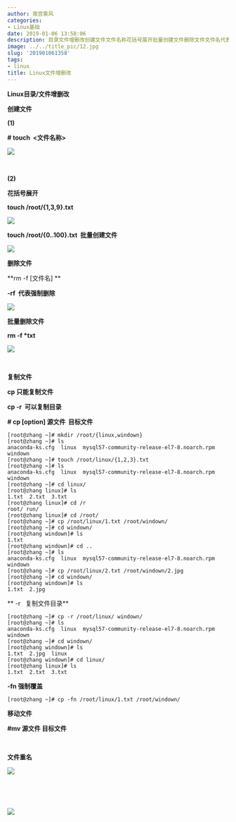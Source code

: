 ```yaml
---
author: 南宫乘风
categories:
- Linux基础
date: 2019-01-06 13:58:06
description: 目录文件增删改创建文件文件名称花括号展开批量创建文件删除文件文件名代表强制删除批量删除文件复制文件只能复制文件可以复制目录源文件目标文件复制文件目录强制覆盖移动文件源文件目标文件文件重名。。。。。。。
image: ../../title_pic/12.jpg
slug: '201901061358'
tags:
- linux
title: Linux文件增删改
---
```


<!--more-->

**Linux目录/文件增删改**

**创建文件**

**\(1\)**

**\# touch  \<文件名称>**

**![](../../image/2019010613380274.png)**

 

**\(2\)**

**花括号展开**

**touch /root/\{1,3,9\}.txt**

**![](../../image/20190106134002790.png)**

**touch /root/\{0..100\}.txt  批量创建文件**

**![](../../image/20190106134135947.png)**

**删除文件**

**rm \-f \[文件名\] **

**\-rf  代表强制删除**

**![](../../image/20190106134510587.png)**

**批量删除文件**

**rm \-f \*txt**

**![](../../image/20190106134738416.png)**

 

**复制文件**

**cp 只能复制文件**

**cp \-r  可以复制目录**

**\# cp \[option\] 源文件  目标文件**

```
[root@zhang ~]# mkdir /root/{linux,windown}
[root@zhang ~]# ls
anaconda-ks.cfg  linux  mysql57-community-release-el7-8.noarch.rpm  windown
[root@zhang ~]# touch /root/linux/{1,2,3}.txt
[root@zhang ~]# ls
anaconda-ks.cfg  linux  mysql57-community-release-el7-8.noarch.rpm  windown
[root@zhang ~]# cd linux/
[root@zhang linux]# ls
1.txt  2.txt  3.txt
[root@zhang linux]# cd /r
root/ run/  
[root@zhang linux]# cd /root/
[root@zhang ~]# cp /root/linux/1.txt /root/windown/
[root@zhang ~]# cd windown/
[root@zhang windown]# ls
1.txt
[root@zhang windown]# cd ..
[root@zhang ~]# ls
anaconda-ks.cfg  linux  mysql57-community-release-el7-8.noarch.rpm  windown
[root@zhang ~]# cp /root/linux/2.txt /root/windown/2.jpg
[root@zhang ~]# cd windown/
[root@zhang windown]# ls
1.txt  2.jpg
```

** \-r   复制文件目录**

```
[root@zhang ~]# cp -r /root/linux/ windown/
[root@zhang ~]# ls
anaconda-ks.cfg  linux  mysql57-community-release-el7-8.noarch.rpm  windown
[root@zhang ~]# cd windown/
[root@zhang windown]# ls
1.txt  2.jpg  linux
[root@zhang windown]# cd linux/
[root@zhang linux]# ls
1.txt  2.txt  3.txt
```

**\-fn 强制覆盖**

```
[root@zhang ~]# cp -fn /root/linux/1.txt /root/windown/
```

**移动文件**

**#mv 源文件 目标文件**

 

**文件重名**

**![](../../image/2019010613525846.png)**

 

 

**![](../../image/20190106135739271.png)**